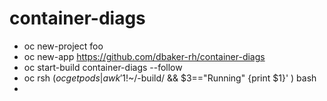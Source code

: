 # container-diags

* oc new-project foo
* oc new-app https://github.com/dbaker-rh/container-diags
* oc start-build container-diags --follow
* oc rsh $( oc get pods | awk '$1!~/-build/ && $3=="Running" {print $1}' ) bash
*

